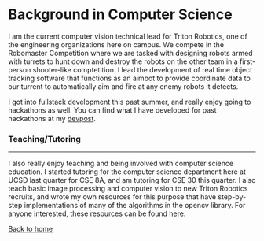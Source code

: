 # Background in Computer Science

I am the current computer vision technical lead for Triton Robotics, one of the engineering organizations here on campus. We compete in the Robomaster Competition where we are tasked with designing robots armed with turrets to hunt down and destroy the robots on the other team in a first-person shooter-like comptetition. I lead the development of real time object tracking software that functions as an aimbot to provide coordinate data to our turrent to automatically aim and fire at any enemy robots it detects. 

I got into fullstack development this past summer, and really enjoy going to hackathons as well. You can find what I have developed for past hackathons at my [devpost](https://devpost.com/ethan-seiji-wads?ref_content=user-portfolio&ref_feature=portfolio&ref_medium=global-nav).

### Teaching/Tutoring

---

I also really enjoy teaching and being involved with computer science education. I started tutoring for the computer science department here at UCSD last quarter for CSE 8A, and am tutoring for CSE 30 this quarter. I also teach basic image processing and computer vision to new Triton Robotics recruits, and wrote my own resources for this purpose that have step-by-step implementations of many of the algorithms in the opencv library. For anyone interested, these resources can be found [here](https://github.com/EthanWadsworth/TR_CV_Notes).

[Back to home](index.md)